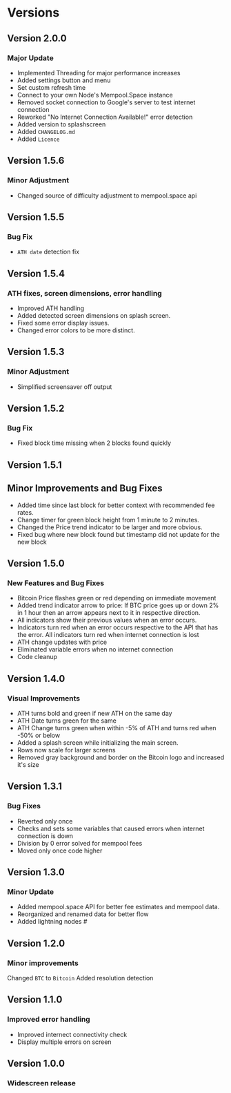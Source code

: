 # Versions

## Version 2.0.0

### Major Update
- Implemented Threading for major performance increases
- Added settings button and menu
- Set custom refresh time
- Connect to your own Node's Mempool.Space instance
- Removed socket connection to Google's server to test internet connection
- Reworked "No Internet Connection Available!" error detection
- Added version to splashscreen
- Added `CHANGELOG.md`
- Added `Licence`

## Version 1.5.6

### Minor Adjustment
- Changed source of difficulty adjustment to mempool.space api

## Version 1.5.5

### Bug Fix
- `ATH date` detection fix

## Version 1.5.4

### ATH fixes, screen dimensions, error handling
- Improved ATH handling
- Added detected screen dimensions on splash screen.
- Fixed some error display issues.
- Changed error colors to be more distinct.

## Version 1.5.3

### Minor Adjustment
- Simplified screensaver off output

## Version 1.5.2

### Bug Fix
- Fixed block time missing when 2 blocks found quickly

## Version 1.5.1

## Minor Improvements and Bug Fixes
- Added time since last block for better context with recommended fee rates.
- Change timer for green block height from 1 minute to 2 minutes.
- Changed the Price trend indicator to be  larger and more obvious.
- Fixed bug where new block found but timestamp did not update for the new block

## Version 1.5.0

### New Features and Bug Fixes
- Bitcoin Price flashes green or red depending on immediate movement
- Added trend indicator arrow to price: If BTC price goes up or down 2% in 1 hour then an arrow appears next to it in respective direction.
- All indicators show their previous values when an error occurs.
- Indicators turn red when an error occurs respective to the API that has the error. All indicators turn red when internet connection is lost
- ATH change updates with price
- Eliminated variable errors when no internet connection 
- Code cleanup

## Version 1.4.0

### Visual Improvements
- ATH turns bold and green if new ATH on the same day
- ATH Date turns green for the same
- ATH Change turns green when within -5% of ATH and turns red when -50% or below
- Added a splash screen while initializing the main screen.
- Rows now scale for larger screens
- Removed gray background and border on the Bitcoin logo and increased it's size

## Version 1.3.1

### Bug Fixes
- Reverted only once
- Checks and sets some variables that caused errors when internet connection is down
- Division by 0 error solved for mempool fees
- Moved only once code higher

## Version 1.3.0

### Minor Update
- Added mempool.space API for better fee estimates and mempool data.
- Reorganized and renamed data for better flow
- Added lightning nodes #

## Version 1.2.0

### Minor improvements
Changed `BTC` to `Bitcoin`
Added resolution detection

## Version 1.1.0

### Improved error handling
- Improved internect connectivity check
- Display multiple errors on screen

## Version 1.0.0

### Widescreen release

